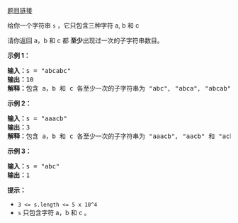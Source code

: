 [题目链接](https://leetcode.cn/problems/number-of-substrings-containing-all-three-characters/description/)

给你一个字符串 `s` ，它只包含三种字符 a, b 和 c

请你返回 a，b 和 c 都 **至少**出现过一次的子字符串数目。

**示例 1：**

<pre><strong>输入：</strong>s = "abcabc"
<strong>输出：</strong>10
<strong>解释：</strong>包含 a，b 和 c 各至少一次的子字符串为<em> "</em>abc<em>", "</em>abca<em>", "</em>abcab<em>", "</em>abcabc<em>", "</em>bca<em>", "</em>bcab<em>", "</em>bcabc<em>", "</em>cab<em>", "</em>cabc<em>" </em>和<em> "</em>abc<em>" </em>(<strong>相同</strong><strong>字符串算多次</strong>)<em>。</em>
</pre>

**示例 2：**

<pre><strong>输入：</strong>s = "aaacb"
<strong>输出：</strong>3
<strong>解释：</strong>包含 a，b 和 c 各至少一次的子字符串为<em> "</em>aaacb<em>", "</em>aacb<em>" </em>和<em> "</em>acb<em>" 。</em>
</pre>

**示例 3：**

<pre><strong>输入：</strong>s = "abc"
<strong>输出：</strong>1
</pre>

**提示：**

* `3 <= s.length <= 5 x 10^4`
* `s` 只包含字符 a，b 和 c 。
